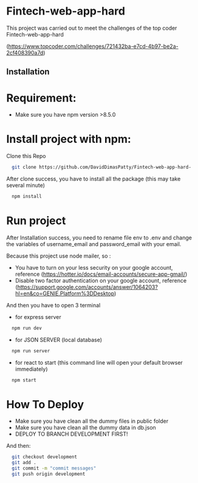 
# Fintech-web-app-hard

This project was carried out to meet the challenges of the top coder Fintech-web-app-hard

(https://www.topcoder.com/challenges/721432ba-e7cd-4b97-be2a-2cf408390a7d)

## Installation

# Requirement:

- Make sure you have npm version >8.5.0

# Install project with npm:

Clone this Repo

```bash
  git clone https://github.com/DavidDimasPatty/Fintech-web-app-hard-
```

After clone success, you have to install all the package (this may take several minute)  

```bash
  npm install
```

# Run project

After Installation success, you need to rename file env to .env and change the variables of
username_email and password_email with your email.

Because this project use node mailer, so :
- You have to turn on your less security on your google account, reference (https://hotter.io/docs/email-accounts/secure-app-gmail/)
- Disable two factor authentication on your google account, reference (https://support.google.com/accounts/answer/1064203?hl=en&co=GENIE.Platform%3DDesktop)
 
And then you have to open 3 terminal
- for express server

```bash
  npm run dev
```

- for JSON SERVER (local database)

```bash
  npm run server
```

- for react to start (this command line will open your default browser immediately)

```bash
  npm start
```

# How To Deploy

- Make sure you have clean all the dummy files in public folder
- Make sure you have clean all the dummy data in db.json
- DEPLOY TO BRANCH DEVELOPMENT FIRST!

And then: 
```bash
  git checkout development 
  git add .
  git commit -m "commit messages"
  git push origin development
```